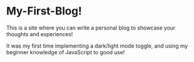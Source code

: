 # My-First-Blog!


This is a site where you can write a personal blog to showcase your thoughts and experiences! 

It was my first time implementing a dark/light mode toggle, and using my beginner knowledge of JavaScript to good use!



 